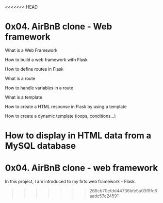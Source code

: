 <<<<<<< HEAD
# 0x04. AirBnB clone - Web framework

What is a Web Framework

How to build a web framework with Flask

How to define routes in Flask

What is a route

How to handle variables in a route

What is a template

How to create a HTML response in Flask by using a template

How to create a dynamic template (loops, conditions…)

How to display in HTML data from a MySQL database
=======
# 0x04. AirBnB clone - web framework

In this project, I am introduced to my firts web framework - Flask.
>>>>>>> 269cb70efdd44736bfe5a03f9fc6aadc57c24591
